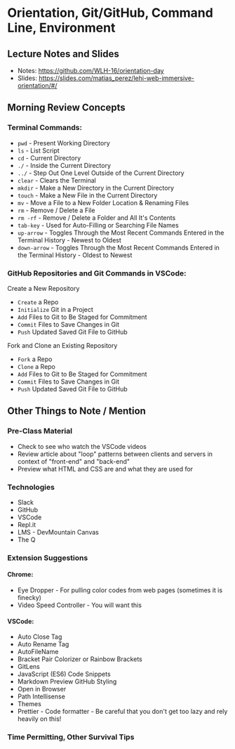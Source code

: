 # Orientation, Git/GitHub, Command Line, Environment

## Lecture Notes and Slides

- Notes: https://github.com/WLH-16/orientation-day
- Slides: https://slides.com/matias_perez/lehi-web-immersive-orientation/#/


## Morning Review Concepts

### Terminal Commands:
- `pwd` - Present Working Directory
- `ls` - List Script
- `cd` - Current Directory
- `./` - Inside the Current Directory
- `../` - Step Out One Level Outside of the Current Directory
- `clear` - Clears the Terminal
- `mkdir` - Make a New Directory in the Current Directory
- `touch` - Make a New File in the Current Directory
- `mv` - Move a File to a New Folder Location & Renaming Files
- `rm` - Remove / Delete a File
- `rm -rf` - Remove / Delete a Folder and All It's Contents
- `tab-key` - Used for Auto-Filling or Searching File Names
- `up-arrow` - Toggles Through the Most Recent Commands Entered in the Terminal History - Newest to Oldest
- `down-arrow` - Toggles Through the Most Recent Commands Entered in the Terminal History - Oldest to Newest

### GitHub Repositories and Git Commands in VSCode:
Create a New Repository
- `Create` a Repo
- `Initialize` Git in a Project
- `Add` Files to Git to Be Staged for Commitment
- `Commit` Files to Save Changes in Git
- `Push` Updated Saved Git File to GitHub

Fork and Clone an Existing Repository
- `Fork` a Repo
- `Clone` a Repo
- `Add` Files to Git to Be Staged for Commitment
- `Commit` Files to Save Changes in Git
- `Push` Updated Saved Git File to GitHub

## Other Things to Note / Mention
### Pre-Class Material
- Check to see who watch the VSCode videos
- Review article about "loop" patterns between clients and servers in context of "front-end" and "back-end"
- Preview what HTML and CSS are and what they are used for

### Technologies
- Slack
- GitHub
- VSCode
- Repl.it
- LMS - DevMountain Canvas
- The Q

### Extension Suggestions
#### Chrome:
- Eye Dropper - For pulling color codes from web pages (sometimes it is finecky)
- Video Speed Controller - You will want this

#### VSCode:
- Auto Close Tag
- Auto Rename Tag
- AutoFileName
- Bracket Pair Colorizer or Rainbow Brackets
- GitLens
- JavaScript (ES6) Code Snippets
- Markdown Preview GitHub Styling
- Open in Browser
- Path Intellisense
- Themes
- Prettier - Code formatter - Be careful that you don't get too lazy and rely heavily on this!

### Time Permitting, Other Survival Tips
